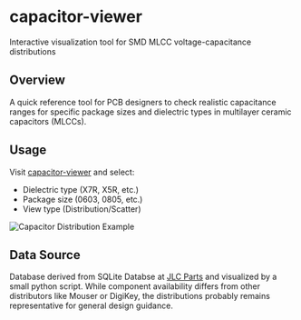 # capacitor-viewer
Interactive visualization tool for SMD MLCC voltage-capacitance distributions

## Overview
A quick reference tool for PCB designers to check realistic capacitance ranges for specific package sizes and dielectric types in multilayer ceramic capacitors (MLCCs).

## Usage
Visit [capacitor-viewer](https://joelsa.github.io/capacitor-viewer/) and select:
- Dielectric type (X7R, X5R, etc.)
- Package size (0603, 0805, etc.)
- View type (Distribution/Scatter)

![Capacitor Distribution Example](https://github.com/user-attachments/assets/88457f05-4edf-4cba-8d67-7ccc69342705)

## Data Source
Database derived from SQLite Databse at [JLC Parts](https://dougy83.github.io/jlcparts/#/) and visualized by a small python script. While component availability differs from other distributors like Mouser or DigiKey, the distributions probably remains representative for general design guidance.
